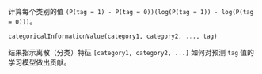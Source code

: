 计算每个类别的值 `(P(tag = 1) - P(tag = 0))(log(P(tag = 1)) - log(P(tag = 0)))`。

```sql
categoricalInformationValue(category1, category2, ..., tag)
```

结果指示离散（分类）特征 `[category1, category2, ...]` 如何对预测 `tag` 值的学习模型做出贡献。
